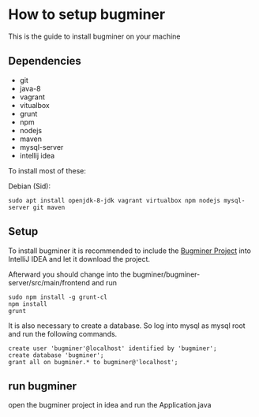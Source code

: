 # How to setup bugminer

This is the guide to install bugminer on your machine

## Dependencies

-	git
-	java-8
-	vagrant
-	vitualbox
-	grunt
-	npm
-	nodejs
-	maven
-	mysql-server
-	intellij idea

To install most of these:

Debian (Sid):

	sudo apt install openjdk-8-jdk vagrant virtualbox npm nodejs mysql-server git maven

## Setup

To install bugminer it is recommended to include the [Bugminer
Project](https://gihtub.com/bugminer/bugminer/) into IntelliJ IDEA and let it
download the project.

Afterward you should change into the bugminer/bugminer-server/src/main/frontend
and run

	sudo npm install -g grunt-cl
	npm install
	grunt

It is also necessary to create a database. So log into mysql as mysql root and
run the following commands.

	create user 'bugminer'@localhost' identified by 'bugminer';
	create database 'bugminer';
	grant all on bugminer.* to bugminer@'localhost';

## run bugminer
open the bugminer project in idea and run the Application.java
